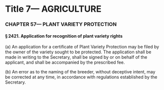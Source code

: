 
# Title 7— AGRICULTURE
### CHAPTER 57— PLANT VARIETY PROTECTION
#### § 2421. Application for recognition of plant variety rights

(a) An application for a certificate of Plant Variety Protection may be filed by the owner of the variety sought to be protected. The application shall be made in writing to the Secretary, shall be signed by or on behalf of the applicant, and shall be accompanied by the prescribed fee.

(b) An error as to the naming of the breeder, without deceptive intent, may be corrected at any time, in accordance with regulations established by the Secretary.
